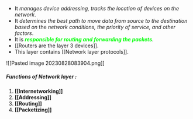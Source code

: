 - It *manages device addressing, tracks the location of devices on the network*.
- It *determines the best path to move data from source to the destination* *based on* the *network conditions, the priority of service, and other factors*.
- It is ***<span style="color:#01ff07">responsible for routing and forwarding the packets</span>***.
- [[Routers are the layer 3 devices]].
- This layer contains [[Network layer protocols]].


![[Pasted image 20230828083904.png]]


##### Functions of Network layer :

1. **[[Internetworking]]**
2. **[[Addressing]]**
3. **[[Routing]]**
4. **[[Packetizing]]**